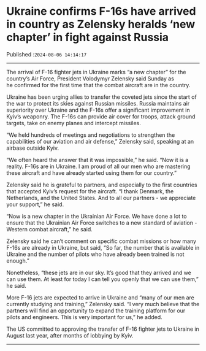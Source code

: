 # Ukraine confirms F-16s have arrived in country as Zelensky heralds ‘new chapter’ in fight against Russia

Published :`2024-08-06 14:14:17`

---

The arrival of F-16 fighter jets in Ukraine marks “a new chapter” for the country’s Air Force, President Volodymyr Zelensky said Sunday as he confirmed for the first time that the combat aircraft are in the country.

Ukraine has been urging allies to transfer the coveted jets since the start of the war to protect its skies against Russian missiles. Russia maintains air superiority over Ukraine and the F-16s offer a significant improvement in Kyiv’s weaponry. The F-16s can provide air cover for troops, attack ground targets, take on enemy planes and intercept missiles.

“We held hundreds of meetings and negotiations to strengthen the capabilities of our aviation and air defense,” Zelensky said, speaking at an airbase outside Kyiv.

“We often heard the answer that it was impossible,” he said. “Now it is a reality. F-16s are in Ukraine. I am proud of all our men who are mastering these aircraft and have already started using them for our country.”

Zelensky said he is grateful to partners, and especially to the first countries that accepted Kyiv’s request for the aircraft. “I thank Denmark, the Netherlands, and the United States. And to all our partners - we appreciate your support,” he said.

“Now is a new chapter in the Ukrainian Air Force. We have done a lot to ensure that the Ukrainian Air Force switches to a new standard of aviation - Western combat aircraft,” he said.

Zelensky said he can’t comment on specific combat missions or how many F-16s are already in Ukraine, but said, “So far, the number that is available in Ukraine and the number of pilots who have already been trained is not enough.”

Nonetheless, “these jets are in our sky. It’s good that they arrived and we can use them. At least for today I can tell you openly that we can use them,” he said.

More F-16 jets are expected to arrive in Ukraine and “many of our men are currently studying and training,” Zelensky said. “I very much believe that the partners will find an opportunity to expand the training platform for our pilots and engineers. This is very important for us,” he added.

The US committed to approving the transfer of F-16 fighter jets to Ukraine in August last year, after months of lobbying by Kyiv.

---

